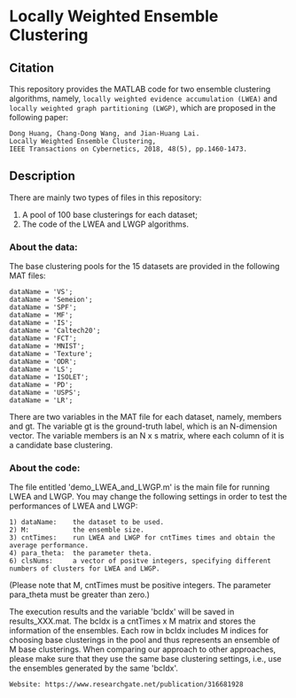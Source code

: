 # Locally Weighted Ensemble Clustering

## Citation
This repository provides the MATLAB code for two ensemble clustering algorithms, namely, `locally weighted evidence accumulation (LWEA)` and `locally weighted graph partitioning (LWGP)`, which are proposed in the following paper:
```
Dong Huang, Chang-Dong Wang, and Jian-Huang Lai.
Locally Weighted Ensemble Clustering,
IEEE Transactions on Cybernetics, 2018, 48(5), pp.1460-1473.
```

## Description
There are mainly two types of files in this repository:
1. A pool of 100 base clusterings for each dataset;  
2. The code of the LWEA and LWGP algorithms.

### About the data:

The base clustering pools for the 15 datasets are provided in the following MAT files:

```
dataName = 'VS';
dataName = 'Semeion';
dataName = 'SPF';
dataName = 'MF';
dataName = 'IS';
dataName = 'Caltech20';
dataName = 'FCT';
dataName = 'MNIST';
dataName = 'Texture';
dataName = 'ODR';
dataName = 'LS';
dataName = 'ISOLET';
dataName = 'PD';
dataName = 'USPS';
dataName = 'LR';
```

There are two variables in the MAT file for each dataset, namely, members and gt. The variable gt is the ground-truth label, which is an N-dimension vector. The variable members is an N x s matrix, where each column of it is a candidate base clustering.


### About the code:

The file entitled 'demo_LWEA_and_LWGP.m' is the main file for running LWEA and LWGP. You may change the following settings in order to test the performances of LWEA and LWGP:

```
1) dataName:	the dataset to be used.
2) M:           the ensemble size.
3) cntTimes:	run LWEA and LWGP for cntTimes times and obtain the average performance.
4) para_theta:	the parameter theta.
6) clsNums:     a vector of positve integers, specifying different numbers of clusters for LWEA and LWGP.
```

(Please note that M, cntTimes must be positive integers. The parameter para_theta must be greater than zero.)

The execution results and the variable 'bcIdx' will be saved in results_XXX.mat. The bcIdx is a cntTimes x M matrix and stores the information of the ensembles. Each row in bcIdx includes M indices for choosing base clusterings in the pool and thus represents an ensemble of M base clusterings. When comparing our approach to other approaches, please make sure that they use the same base clustering settings, i.e., use the ensembles generated by the same 'bcIdx'.
	
```
Website: https://www.researchgate.net/publication/316681928  
```
